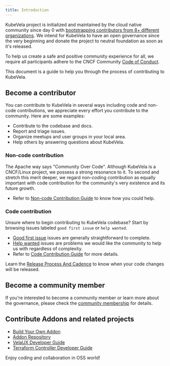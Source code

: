 ```yaml
---
title: Introduction
---
```


KubeVela project is initialized and maintained by the cloud native community since day 0 with [bootstrapping contributors from 8+ different organizations](https://github.com/kubevela/community/blob/main/OWNERS.md#bootstrap-contributors). We intend for KubeVela to have an open governance since the very beginning and donate the project to neutral foundation as soon as it's released. 

To help us create a safe and positive community experience for all, we require all participants adhere to the CNCF Community [Code of Conduct](https://github.com/cncf/foundation/blob/main/code-of-conduct.md).

This document is a guide to help you through the process of contributing to KubeVela.

## Become a contributor

You can contribute to KubeVela in several ways including code and non-code contributions,
we appreciate every effort you contribute to the community. Here are some examples:

* Contribute to the codebase and docs.
* Report and triage issues.
* Organize meetups and user groups in your local area.
* Help others by answering questions about KubeVela.

### Non-code contribution

The Apache way says "Community Over Code". Although KubeVela is a CNCF/Linux project, we possess a strong resonance to it. To second and stretch this merit deeper, we regard non-coding contribution as equally important with code contribution for the community's very existence and its future growth.

- Refer to [Non-code Contribution Guide](./non-code-contribute) to know how you could help.

### Code contribution

Unsure where to begin contributing to KubeVela codebase? Start by browsing issues labeled `good first issue` or `help wanted`.

- [Good first issue](https://github.com/kubevela/kubevela/labels/good%20first%20issue) issues are generally straightforward to complete.
- [Help wanted](https://github.com/kubevela/kubevela/labels/help%20wanted) issues are problems we would like the community to help us with regardless of complexity.
- Refer to [Code Contribution Guide](./code-contribute) for more details.

Learn the [Release Process And Cadence](https://github.com/kubevela/kubevela/blob/master/contribute/develop-code-flow.pdf) to know when your code changes will be released.


## Become a community member

If you're interested to become a community member or learn more about the governance, please check the [community membership](https://github.com/kubevela/community/blob/main/community-membership.md) for details.


## Contribute Addons and related projects

* [Build Your Own Addon](../platform-engineers/addon/intro)
* [Addon Repository](https://github.com/kubevela/catalog)
* [VelaUX Developer Guide](https://github.com/kubevela/velaux/blob/main/CONTRIBUTING.md)
* [Terraform Controller Developer Guide](https://github.com/oam-dev/terraform-controller/blob/master/CONTRIBUTING.md)


Enjoy coding and collaboration in OSS world!
